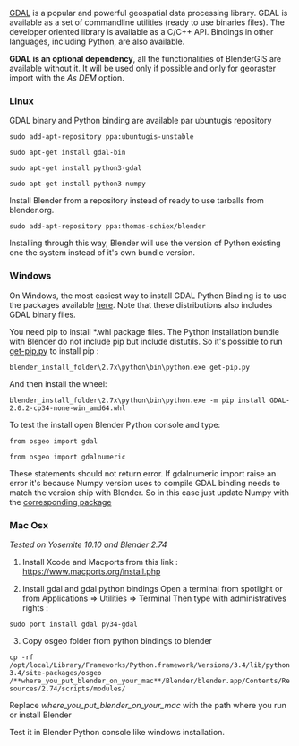 [GDAL](http://gdal.org/) is a popular and powerful geospatial data processing library. GDAL is available as a set of commandline utilities (ready to use binaries files). The developer oriented library is available as a C/C++ API. Bindings in other languages, including Python, are also available.

**GDAL is an optional dependency**, all the functionalities of BlenderGIS are available without it. It will be used only if possible and only for georaster import with the *As DEM* option.

### Linux

GDAL binary and Python binding are available par ubuntugis repository

`sudo add-apt-repository ppa:ubuntugis-unstable`

`sudo apt-get install gdal-bin`

`sudo apt-get install python3-gdal`

`sudo apt-get install python3-numpy`

Install Blender from a repository instead of ready to use tarballs from blender.org.

`sudo add-apt-repository ppa:thomas-schiex/blender`

Installing through this way, Blender will use the version of Python existing one the system instead of it's own bundle version.


### Windows

On Windows, the most easiest way to install GDAL Python Binding is to use the packages available [here](http://www.lfd.uci.edu/~gohlke/pythonlibs/#gdal). Note that these distributions also includes GDAL binary files.

You need pip to install *.whl package files. The Python installation bundle with Blender do not include pip but include distutils. So it's possible to run [get-pip.py](https://bootstrap.pypa.io/get-pip.py) to install pip :

`blender_install_folder\2.7x\python\bin\python.exe get-pip.py`

And then install the wheel:

`blender_install_folder\2.7x\python\bin\python.exe -m pip install GDAL-2.0.2-cp34-none-win_amd64.whl`

To test the install open Blender Python console and type:

`from osgeo import gdal`

`from osgeo import gdalnumeric`

These statements should not return error. If gdalnumeric import raise an error it's because Numpy version uses to compile GDAL binding needs to match the version ship with Blender. So in this case just update Numpy with the [corresponding package](http://www.lfd.uci.edu/~gohlke/pythonlibs/#numpy)


### Mac Osx

*Tested on Yosemite 10.10 and Blender 2.74*

1) Install Xcode and Macports from this link :
 https://www.macports.org/install.php

2) Install gdal and gdal python bindings
Open a terminal from spotlight or from Applications => Utilities => Terminal
Then type with administratives rights :

`sudo port install gdal py34-gdal`

3) Copy osgeo folder from python bindings to blender

`cp -rf /opt/local/Library/Frameworks/Python.framework/Versions/3.4/lib/python3.4/site-packages/osgeo /**where_you_put_blender_on_your_mac**/Blender/blender.app/Contents/Resources/2.74/scripts/modules/`

Replace *where_you_put_blender_on_your_mac* with the path where you run or install Blender

Test it in Blender Python console like windows installation.
